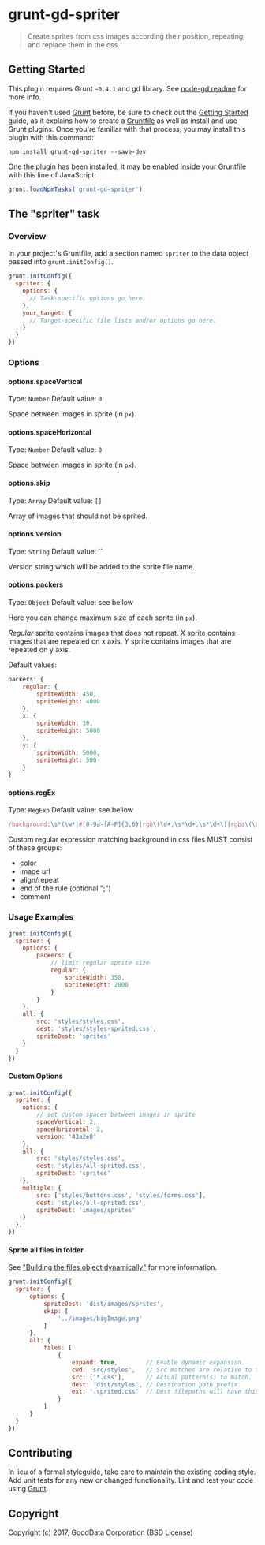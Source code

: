 # grunt-gd-spriter

>Create sprites from css images according their position, repeating, and replace them in the css.

## Getting Started
This plugin requires Grunt `~0.4.1` and gd library. See [node-gd readme](https://npmjs.org/package/node-gd#readme) for more info.

If you haven't used [Grunt](http://gruntjs.com/) before, be sure to check out the [Getting Started](http://gruntjs.com/getting-started) guide, as it explains how to create a [Gruntfile](http://gruntjs.com/sample-gruntfile) as well as install and use Grunt plugins. Once you're familiar with that process, you may install this plugin with this command:

```shell
npm install grunt-gd-spriter --save-dev
```

One the plugin has been installed, it may be enabled inside your Gruntfile with this line of JavaScript:

```js
grunt.loadNpmTasks('grunt-gd-spriter');
```

## The "spriter" task

### Overview
In your project's Gruntfile, add a section named `spriter` to the data object passed into `grunt.initConfig()`.

```js
grunt.initConfig({
  spriter: {
    options: {
      // Task-specific options go here.
    },
    your_target: {
      // Target-specific file lists and/or options go here.
    }
  }
})
```

### Options

#### options.spaceVertical
Type: `Number`
Default value: `0`

Space between images in sprite (in `px`).

#### options.spaceHorizontal
Type: `Number`
Default value: `0`

Space between images in sprite (in `px`).

#### options.skip
Type: `Array`
Default value: `[]`

Array of images that should not be sprited.

#### options.version
Type: `String`
Default value: ``

Version string which will be added to the sprite file name.

#### options.packers
Type: `Object`
Default value: see bellow

Here you can change maximum size of each sprite (in `px`).

_Regular_ sprite contains images that does not repeat.
_X_ sprite contains images that are repeated on x axis.
_Y_ sprite contains images that are repeated on y axis.

Default values:
```js
packers: {
    regular: {
        spriteWidth: 450,
        spriteHeight: 4000
    },
    x: {
        spriteWidth: 10,
        spriteHeight: 5000
    },
    y: {
        spriteWidth: 5000,
        spriteHeight: 500
    }
}
```

#### options.regEx
Type: `RegExp`
Default value: see bellow

```js
/background:\s*(\w*|#[0-9a-fA-F]{3,6}|rgb\(\d+,\s*\d+,\s*\d+\)|rgba\(\d+,\s*\d+,\s*\d+,\s*\d*\.?\d*\))?\s*url\([\'"]?([^\'\"\)]+)["\']?\)\s*((?:no-repeat|repeat|repeat-x|repeat-y|center|top|bottom|left|right|scroll|fixed|-?[0-9]+%|0|-?[0-9]+px|\s+){0,9})(;|\})(\s*\/\*[^*]+\*\/)?/ig
```

Custom regular expression matching background in css files MUST consist of these groups:

* color
* image url
* align/repeat
* end of the rule (optional ";")
* comment

### Usage Examples

```js
grunt.initConfig({
  spriter: {
    options: {
        packers: {
            // limit regular sprite size
            regular: {
                spriteWidth: 350,
                spriteHeight: 2000
            }
        }
    },
    all: {
        src: 'styles/styles.css',
        dest: 'styles/styles-sprited.css',
        spriteDest: 'sprites'
    }
  }
})
```

#### Custom Options

```js
grunt.initConfig({
  spriter: {
    options: {
        // set custom spaces between images in sprite
        spaceVertical: 2,
        spaceHorizontal: 2,
        version: '43a2e0'
    },
    all: {
        src: 'styles/styles.css',
        dest: 'styles/all-sprited.css',
        spriteDest: 'sprites'
    },
    multiple: {
        src: ['styles/buttons.css', 'styles/forms.css'],
        dest: 'styles/all-sprited.css',
        spriteDest: 'images/sprites'
    }
  },
})
```

#### Sprite all files in folder

See ["Building the files object dynamically"](http://gruntjs.com/configuring-tasks#building-the-files-object-dynamically) for more information.

```js
grunt.initConfig({
  spriter: {
      options: {
          spriteDest: 'dist/images/sprites',
          skip: [
              '../images/bigImage.png'
          ]
      },
      all: {
          files: [
              {
                  expand: true,        // Enable dynamic expansion.
                  cwd: 'src/styles',   // Src matches are relative to this path.
                  src: ['*.css'],      // Actual pattern(s) to match.
                  dest: 'dist/styles', // Destination path prefix.
                  ext: '.sprited.css'  // Dest filepaths will have this extension.
              }
          ]
      }
  }
})
```

## Contributing
In lieu of a formal styleguide, take care to maintain the existing coding style. Add unit tests for any new or changed functionality. Lint and test your code using [Grunt](http://gruntjs.com/).

## Copyright

Copyright (c) 2017, GoodData Corporation (BSD License)
